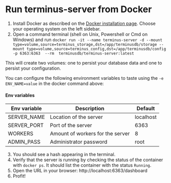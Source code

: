 # Run terminus-server from Docker

1. Install Docker as described on the [Docker installation page](https://docs.docker.com/install/). Choose your
   operating system on the left sidebar.
2. Open a command terminal (shell on Unix, Powershell or Cmd on Windows) and run `docker run -it --name terminus-server -d --mount type=volume,source=terminus_storage,dst=/app/terminusdb/storage --mount type=volume,source=terminus_config,dst=/app/terminusdb/config -p 6363:6363  --rm  terminusdb/terminus-server:latest`

This will create two volumes: one to persist your database data and one to persist your configuration.

You can configure the following environment variables to taste using the `-e ENV_NAME=value` in the docker command above:

#### Env variables

| Env variable | Description                      | Default   |
|--------------|----------------------------------|-----------|
| SERVER_NAME  | Location of the server           | localhost |
| SERVER_PORT  | Port of the server               | 6363      |
| WORKERS      | Amount of workers for the server | 8         |
| ADMIN_PASS   | Administrator password           | root      |


3. You should see a hash appearing in the terminal.
4. Verify that the server is running by checking the status of the container with `docker ps`. It should
   list the container with the status `Running`.
5. Open the URL in your browser: http://localhost:6363/dashboard
6. Profit!
